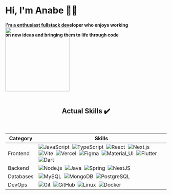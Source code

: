 
<h1> Hi, I'm Anabe 👋🏼 </h1>
<div width="150"> 
<h4>I'm a <strong>enthusiast fullstack developer</strong> who enjoys working
<p>on new ideas and bringing them to life through code</p></h4>
<img  align="center" width="200px" style="margin-top:-50px" src="https://i.pinimg.com/originals/fc/21/16/fc2116fb21de12a62d4b36c31bbb1e6f.gif">
</div>
<br>

 <div align="center"> 

## Actual Skills ✔️
<br>


| Category | Skills |
|---|---|
| Frontend |  ![JavaScript](https://img.shields.io/badge/-JavaScript-0D1117?style=for-the-badge&logo=JavaScript&labelColor=0D1117)&nbsp; ![TypeScript](https://img.shields.io/badge/-TypeScript-0D1117?style=for-the-badge&logo=TypeScript&labelColor=0D1117)&nbsp; ![React](https://img.shields.io/badge/-React-0D1117?style=for-the-badge&logo=React&labelColor=0D1117)&nbsp; ![Next.js](https://img.shields.io/badge/-Next.js-0D1117?style=for-the-badge&logo=Next.js&labelColor=0D1117)&nbsp; ![Vite](https://img.shields.io/badge/-Vite-0D1117?style=for-the-badge&logo=Vite&labelColor=0D1117)&nbsp; ![Vercel](https://img.shields.io/badge/-Vercel-0D1117?style=for-the-badge&logo=Vercel&labelColor=0D1117)&nbsp; ![Figma](https://img.shields.io/badge/-Figma-0D1117?style=for-the-badge&logo=Figma&labelColor=0D1117)&nbsp; ![Material_UI](https://img.shields.io/badge/-Material_UI-0D1117?style=for-the-badge&logo=Material-UI&labelColor=0D1117)&nbsp; ![Flutter](https://img.shields.io/badge/-Flutter-0D1117?style=for-the-badge&logo=Flutter&labelColor=0D1117)&nbsp; ![Dart](https://img.shields.io/badge/-Dart-0D1117?style=for-the-badge&logo=Dart&labelColor=0D1117)&nbsp; |
| Backend | ![Node.js](https://img.shields.io/badge/-Node.js-0D1117?style=for-the-badge&logo=Node.js&labelColor=0D1117)&nbsp; ![Java](https://img.shields.io/badge/-Java-0D1117?style=for-the-badge&logo=Java&labelColor=0D1117)&nbsp; ![Spring](https://img.shields.io/badge/-Spring-0D1117?style=for-the-badge&logo=Spring&labelColor=0D1117)&nbsp; ![NestJS](https://img.shields.io/badge/-NestJS-0D1117?style=for-the-badge&logo=NestJS&labelColor=0D1117)&nbsp; |
| Databases |  ![MySQL](https://img.shields.io/badge/-MySQL-0D1117?style=for-the-badge&logo=MySQL&labelColor=0D1117)&nbsp; ![MongoDB](https://img.shields.io/badge/-MongoDB-0D1117?style=for-the-badge&logo=MongoDB&labelColor=0D1117)&nbsp; ![PostgreSQL](https://img.shields.io/badge/-PostgreSQL-0D1117?style=for-the-badge&logo=PostgreSQL&labelColor=0D1117)&nbsp; |
| DevOps |  ![Git](https://img.shields.io/badge/-Git-0D1117?style=for-the-badge&logo=Git&labelColor=0D1117)&nbsp; ![GitHub](https://img.shields.io/badge/-GitHub-0D1117?style=for-the-badge&logo=GitHub&labelColor=0D1117)&nbsp; ![Linux](https://img.shields.io/badge/-Linux-0D1117?style=for-the-badge&logo=Linux&labelColor=0D1117)&nbsp; ![Docker](https://img.shields.io/badge/-Docker-0D1117?style=for-the-badge&logo=Docker&labelColor=0D1117)&nbsp; |

</div>
